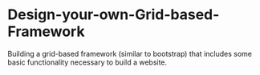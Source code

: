 # Design-your-own-Grid-based-Framework
Building a grid-based framework (similar to bootstrap) that includes some basic functionality necessary to build a website.
